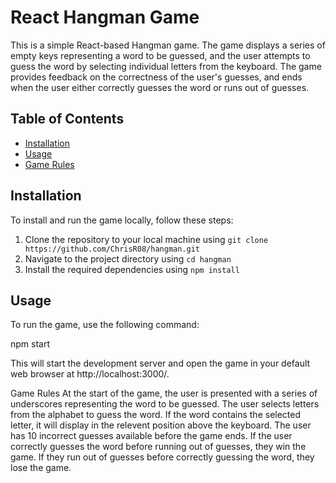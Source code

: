 # React Hangman Game

This is a simple React-based Hangman game. The game displays a series of empty keys representing a word to be guessed, and the user attempts to guess the word by selecting individual letters from the keyboard. 
The game provides feedback on the correctness of the user's guesses, and ends when the user either correctly guesses the word or runs out of guesses.

## Table of Contents
- [Installation](#installation)
- [Usage](#usage)
- [Game Rules](#game-rules)

## Installation

To install and run the game locally, follow these steps:

1. Clone the repository to your local machine using `git clone https://github.com/ChrisR08/hangman.git`
2. Navigate to the project directory using `cd hangman`
3. Install the required dependencies using `npm install`

## Usage

To run the game, use the following command:

npm start

This will start the development server and open the game in your default web browser at http://localhost:3000/.

Game Rules
At the start of the game, the user is presented with a series of underscores representing the word to be guessed.
The user selects letters from the alphabet to guess the word. If the word contains the selected letter, it will display in the relevent position above the keyboard.
The user has 10 incorrect guesses available before the game ends.
If the user correctly guesses the word before running out of guesses, they win the game. If they run out of guesses before correctly guessing the word, they lose the game.



